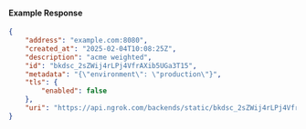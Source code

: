 <!-- Code generated for API Clients. DO NOT EDIT. -->

#### Example Response

```json
{
	"address": "example.com:8080",
	"created_at": "2025-02-04T10:08:25Z",
	"description": "acme weighted",
	"id": "bkdsc_2sZWij4rLPj4VfrAXib5UGa3T15",
	"metadata": "{\"environment\": \"production\"}",
	"tls": {
		"enabled": false
	},
	"uri": "https://api.ngrok.com/backends/static/bkdsc_2sZWij4rLPj4VfrAXib5UGa3T15"
}
```

